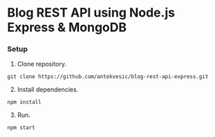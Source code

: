 # Blog REST API using Node.js Express & MongoDB
### Setup
1. Clone repository.
```
git clone https://github.com/antekvesic/blog-rest-api-express.git
```
2. Install dependencies.
```
npm install
```
3. Run.
```
npm start
```

